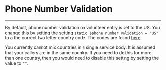 # Phone Number Validation

---

By default, phone number validation on volunteer entry is set to the US.  You change this by setting the setting `static $phone_number_validation = "US"` to a the correct two letter country code.  The codes are found [here](https://en.wikipedia.org/wiki/ISO_3166-1_alpha-2). 

You currently cannot mix countries in a single service body.  It is assumed that your callers are in the same country.  If you need to do this for more than one country, then you would need to disable this setting by setting the value to `""`.

